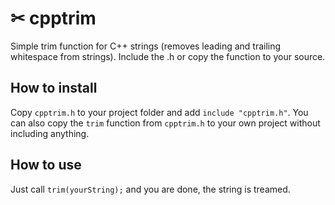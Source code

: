 # ✂ cpptrim
Simple trim function for C++ strings (removes leading and trailing whitespace from strings). Include the .h or copy the function to your source.

## How to install
Copy `cpptrim.h` to your project folder and add `include "cpptrim.h"`. You can also copy the `trim` function from `cpptrim.h` to your own project without including anything.

## How to use
Just call `trim(yourString);` and you are done, the string is treamed.
